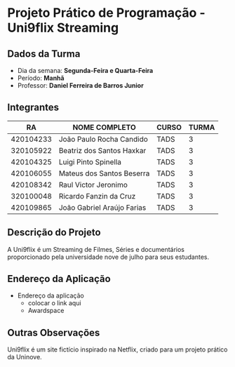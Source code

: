 # Projeto Prático de Programação - Uni9flix Streaming


## Dados da Turma
* Dia da semana: **Segunda-Feira e Quarta-Feira**
* Período: **Manhã** 
* Professor: **Daniel Ferreira de Barros Junior**

## Integrantes
| RA   | NOME COMPLETO | CURSO | TURMA |
|------|---------------|-------|-------|
| 420104233  |  João Paulo Rocha Candido         | TADS  | 3 |
| 320105922  | Beatriz dos Santos Haxkar         | TADS  | 3 |
| 420104325  |  Luigi Pinto Spinella             | TADS  | 3 |
| 420106055  |  Mateus dos Santos Beserra        | TADS  | 3 | 
| 420108342  |  Raul Victor Jeronimo             | TADS  | 3 | 
| 320100048  |  Ricardo Fanzin da Cruz           | TADS  | 3 |
| 420109865  | João Gabriel Araújo Farias        | TADS  | 3 | 



## Descrição do Projeto 
A Uni9flix é um Streaming de Filmes, Séries e documentários proporcionado pela universidade nove de julho para seus estudantes.
## Endereço da Aplicação

* Endereço da aplicação  
	- colocar o link aqui
	+ Awardspace

## Outras Observações 

Uni9flix é um site fictício inspirado na Netflix, criado para um projeto prático da Uninove.
